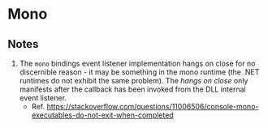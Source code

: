 # Mono

## Notes

1. The `mono` bindings event listener implementation hangs on close for no discernible reason - it may be something
   in the mono runtime (the .NET runtimes do not exhibit the same problem). The _hangs on close_ only manifests after
   the callback has been invoked from the DLL internal event listener.
   - Ref. https://stackoverflow.com/questions/11006506/console-mono-executables-do-not-exit-when-completed
